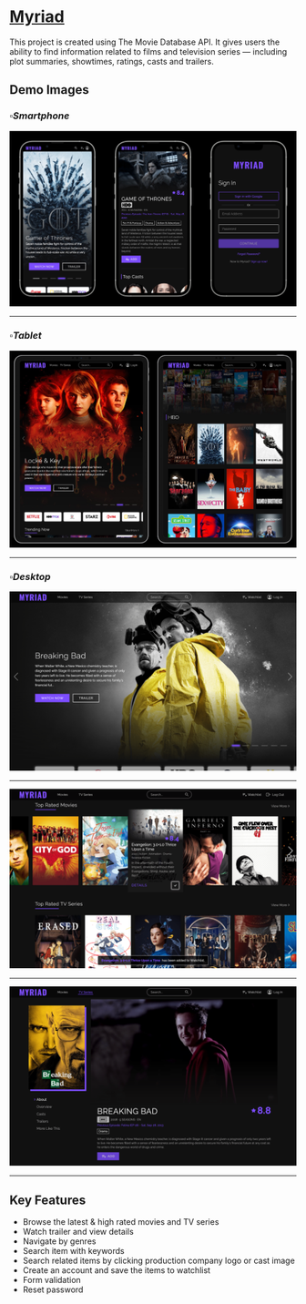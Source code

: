 # [Myriad](https://sp-myriad.netlify.app)

This project is created using The Movie Database API. It gives users the ability to find information related to films and television series — including plot summaries, showtimes, ratings, casts and trailers.

## Demo Images
### _▫️Smartphone_
![Myriad](https://github.com/shawnpruden/sp-myriad/blob/main/demo/myriad-smartphone.jpeg?raw=true)

---

### _▫️Tablet_
![Myriad](https://github.com/shawnpruden/sp-myriad/blob/main/demo/myriad-tablet.jpeg?raw=true)

---

### _▫️Desktop_
![Myriad](https://github.com/shawnpruden/sp-myriad/blob/main/demo/myriad-home.png?raw=true)

---

![Myriad](https://github.com/shawnpruden/sp-myriad/blob/main/demo/myriad-watchlist.png?raw=true)

---

![Myriad](https://github.com/shawnpruden/sp-myriad/blob/main/demo/myriad-detail.png?raw=true)

---

## Key Features
- Browse the latest & high rated movies and TV series
- Watch trailer and view details
- Navigate by genres
- Search item with keywords
- Search related items by clicking production company logo or cast image
- Create an account and save the items to watchlist
- Form validation
- Reset password
